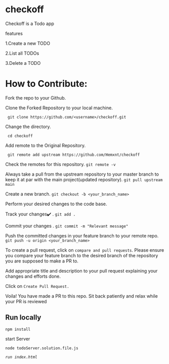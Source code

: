 # checkoff 

Checkoff is a Todo app

features

1.Create a new TODO

2.List all TODOs

3.Delete a TODO

# How to Contribute:

Fork the repo to your Github.

Clone the Forked Repository to your local machine.

```
 git clone https://github.com/<username>/checkoff.git
```
Change the directory.

```
 cd checkoff
```
Add remote to the Original Repository.
```
 git remote add upstream https://github.com/Hemxnt/checkoff
```
Check the remotes for this repository. `git remote -v`

Always take a pull from the upstream repository to your master branch to keep it at par with the main project(updated repository). `git pull upstream main`

Create a new branch. `git checkout -b <your_branch_name>`

Perform your desired changes to the code base.

Track your changes✔️ . `git add . `

Commit your changes . `git commit -m "Relevant message"`

Push the committed changes in your feature branch to your remote repo.  `git push -u origin <your_branch_name>`

To create a pull request, click on `compare and pull requests`. Please ensure you compare your feature branch to the desired branch of the repository you are supposed to make a PR to.

Add appropriate title and description to your pull request explaining your changes and efforts done.

Click on `Create Pull Request.`

Voila! You have made a PR to this repo. Sit back patiently and relax while your PR is reviewed

## Run locally 
```
npm install
```
start Server
```
node todoServer.solution.file.js
```
_`run index.html`_

